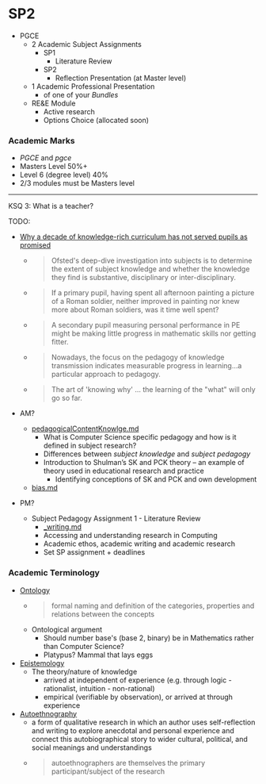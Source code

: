 SP2
===


* PGCE 
    * 2 Academic Subject Assignments
        * SP1
            * Literature Review
        * SP2
            * Reflection Presentation (at Master level)
    * 1 Academic Professional Presentation
        * of one of your _Bundles_
    * RE&E Module
        * Active research
        * Options Choice (allocated soon)
### Academic Marks

* _PGCE_ and _pgce_
* Masters Level 50%+
* Level 6 (degree level) 40%
* 2/3 modules must be Masters level


---

KSQ 3: What is a teacher?

TODO:
* [Why a decade of knowledge-rich curriculum has not served pupils as promised](https://www.tes.com/magazine/analysis/general/why-decade-knowledge-rich-curriculum-has-not-served-pupils-promised)
    * > Ofsted's deep-dive investigation into subjects is to determine the extent of subject knowledge and whether the knowledge they find is substantive, disciplinary or inter-disciplinary. 
    * > If a primary pupil, having spent all afternoon painting a picture of a Roman soldier, neither improved in painting nor knew more about Roman soldiers, was it time well spent?
    * > A secondary pupil measuring personal performance in PE might be making little progress in mathematic skills nor getting fitter. 
    * > Nowadays, the focus on the pedagogy of knowledge transmission indicates measurable progress in learning…a particular approach to pedagogy.
    * > The art of 'knowing why' ... the learning of the "what" will only go so far. 

* AM?
    * [pedagogicalContentKnowlge.md](pedagogicalContentKnowledge.md)
        * What is Computer Science specific pedagogy and how is it defined in subject research?
        * Differences between _subject knowledge_ and _subject pedagogy_
        * Introduction to Shulman’s SK and PCK theory – an example of theory used in educational research and practice
            * Identifying conceptions of SK and PCK and own development
    * [bias.md](./bias.md)
* PM?
    * Subject Pedagogy Assignment 1 - Literature Review
        * [_writing.md](./_writing.md)
        * Accessing and understanding research in Computing
        * Academic ethos, academic writing and academic research
        * Set SP assignment + deadlines




### Academic Terminology

* [Ontology](https://en.wikipedia.org/wiki/Ontology_(information_science))
    * > formal naming and definition of the categories, properties and relations between the concepts
    * Ontological argument
        * Should number base's (base 2, binary) be in Mathematics rather than Computer Science?
        * Platypus? Mammal that lays eggs
* [Epistemology](https://en.wikipedia.org/wiki/Epistemology)
    * The theory/nature of knowledge
        * arrived at independent of experience (e.g. through logic - rationalist, intuition - non-rational)
        * empirical (verifiable by observation), or arrived at through experience
* [Autoethnography](https://en.wikipedia.org/wiki/Autoethnography)
    * a form of qualitative research in which an author uses self-reflection and writing to explore anecdotal and personal experience and connect this autobiographical story to wider cultural, political, and social meanings and understandings
    * > autoethnographers are themselves the primary participant/subject of the research

